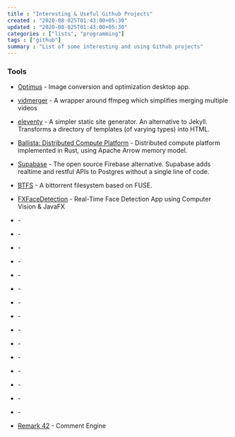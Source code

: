 ```yaml
---
title : "Interesting & Useful Github Projects"
created : "2020-08-025T01:43:00+05:30"
updated : "2020-08-025T01:43:00+05:30"
categories : ["lists", "programming"]
tags : ["github"]
summary : "List of some interesting and using Github projects"
---
```


### Tools
* [Optimus](https://github.com/Splode/optimus) - Image conversion and optimization desktop app.
* [vidmerger](https://github.com/TGotwig/vidmerger) - A wrapper around ffmpeg which simplifies merging multiple videos
* [eleventy](https://github.com/11ty/eleventy) - A simpler static site generator. An alternative to Jekyll. Transforms a directory of templates (of varying types) into HTML.
* [Ballista: Distributed Compute Platform](https://github.com/ballista-compute/ballista) - Distributed compute platform implemented in Rust, using Apache Arrow memory model.
* [Supabase](https://github.com/supabase/supabase) - The open source Firebase alternative. Supabase adds realtime and restful APIs to Postgres without a single line of code.
* [BTFS](https://github.com/johang/btfs) - A bittorrent filesystem based on FUSE.
* [FXFaceDetection](https://github.com/HouariZegai/FXFaceDetection) - Real-Time Face Detection App using Computer Vision & JavaFX
* []() - 
* []() - 
* []() - 
* []() - 
* []() - 
* []() - 
* []() - 
* []() - 
* []() - 
* []() - 
* []() - 
* []() - 
* []() - 
* []() - 
* []() - 


* [Remark 42](https://github.com/umputun/remark42) - Comment Engine
